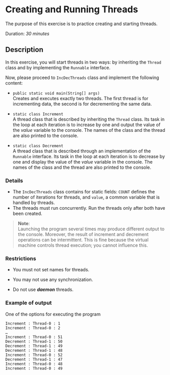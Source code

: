 # Creating and Running Threads

The purpose of this exercise is to practice creating and starting threads.  

Duration: _30 minutes_

## Description

In this exercise, you will start threads in two ways: by inheriting the 
`Thread` class and by implementing the `Runnable` interface.

Now, please proceed to `IncDecThreads` class and implement the following content:
* `public static void main(String[] args)` \
  Creates and executes exactly two threads. The first thread is for incrementing data, the second is for decrementing the same data.


* `static class Increment` \
  A thread class that is described by inheriting the `Thread` class. Its task in the loop at each iteration is to increase by one and output the value of the _value_ variable to the console. The names of the class and the thread are also printed to the console.

* `static class Decrement ` \
 A thread class that is described through an implementation of the `Runnable` interface. Its task in the loop at each iteration is to decrease by one and display the value of the _value_ variable in the console. The names of the class and the thread are also printed to the console.

### Details

* 	The `IncDecThreads` class contains for static fields:  `COUNT` defines the number of iterations for threads, and `value`, a common variable that is handled by threads.
* The threads must run concurrently. Run the threads only after both have been created.


> **Note**: \
> Launching the program several times may produce different output to the console. Moreover, the result of increment and decrement operations can be intermittent. This is fine because the virtual machine controls thread execution; you cannot influence this.

### Restrictions

*	You must not set names for threads.
*	You may not use any synchronization.

* Do not use ___daemon___ threads.

### Example of output 

One of the options for executing the program
```
Increment : Thread-0 : 1
Increment : Thread-0 : 2
…
Increment : Thread-0 : 51
Decrement : Thread-1 : 50
Decrement : Thread-1 : 49
Decrement : Thread-1 : 48
Increment : Thread-0 : 52
Decrement : Thread-1 : 47
Increment : Thread-0 : 48
Increment : Thread-0 : 49
```
